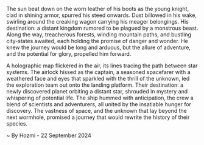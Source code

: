
The sun beat down on the worn leather of his boots as the young knight, clad in shining armor, spurred his steed onwards. Dust billowed in his wake, swirling around the creaking wagon carrying his meager belongings. His destination: a distant kingdom rumored to be plagued by a monstrous beast. Along the way, treacherous forests, winding mountain paths, and bustling city-states awaited, each holding the promise of danger and wonder. He knew the journey would be long and arduous, but the allure of adventure, and the potential for glory, propelled him forward.

A holographic map flickered in the air, its lines tracing the path between star systems. The airlock hissed as the captain, a seasoned spacefarer with a weathered face and eyes that sparkled with the thrill of the unknown, led the exploration team out onto the landing platform. Their destination: a newly discovered planet orbiting a distant star, shrouded in mystery and whispering of potential life. The ship hummed with anticipation, the crew a blend of scientists and adventurers, all united by the insatiable hunger for discovery. The vastness of space, and the unknown that lay beyond the next wormhole, promised a journey that would rewrite the history of their species. 

~ By Hozmi - 22 September 2024
